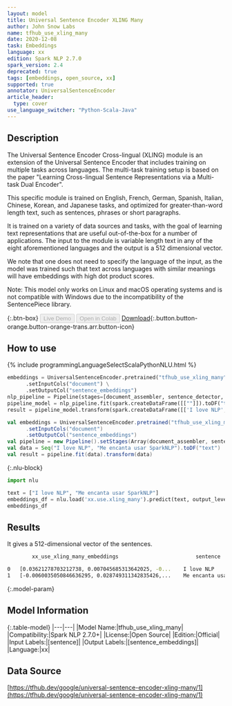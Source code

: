 ```yaml
---
layout: model
title: Universal Sentence Encoder XLING Many
author: John Snow Labs
name: tfhub_use_xling_many
date: 2020-12-08
task: Embeddings
language: xx
edition: Spark NLP 2.7.0
spark_version: 2.4
deprecated: true
tags: [embeddings, open_source, xx]
supported: true
annotator: UniversalSentenceEncoder
article_header:
  type: cover
use_language_switcher: "Python-Scala-Java"
---
```


## Description

The Universal Sentence Encoder Cross-lingual (XLING) module is an extension of the Universal Sentence Encoder that includes training on multiple tasks across languages. The multi-task training setup is based on the paper "Learning Cross-lingual Sentence Representations via a Multi-task Dual Encoder".

This specific module is trained on English, French, German, Spanish, Italian, Chinese, Korean, and Japanese tasks, and optimized for greater-than-word length text, such as sentences, phrases or short paragraphs.

It is trained on a variety of data sources and tasks, with the goal of learning text representations that are useful out-of-the-box for a number of applications. The input to the module is variable length text in any of the eight aforementioned languages and the output is a 512 dimensional vector.

We note that one does not need to specify the language of the input, as the model was trained such that text across languages with similar meanings will have embeddings with high dot product scores.

Note: This model only works on Linux and macOS operating systems and is not compatible with Windows due to the incompatibility of the SentencePiece library.

{:.btn-box}
<button class="button button-orange" disabled>Live Demo</button>
<button class="button button-orange" disabled>Open in Colab</button>
[Download](https://s3.amazonaws.com/auxdata.johnsnowlabs.com/public/models/tfhub_use_xling_many_xx_2.7.0_2.4_1607440840968.zip){:.button.button-orange.button-orange-trans.arr.button-icon}

## How to use

<div class="tabs-box" markdown="1">
{% include programmingLanguageSelectScalaPythonNLU.html %}

```python
embeddings = UniversalSentenceEncoder.pretrained("tfhub_use_xling_many", "xx") \
      .setInputCols("document") \
      .setOutputCol("sentence_embeddings")
nlp_pipeline = Pipeline(stages=[document_assembler, sentence_detector, embeddings])
pipeline_model = nlp_pipeline.fit(spark.createDataFrame([[""]]).toDF("text"))
result = pipeline_model.transform(spark.createDataFrame([['I love NLP', 'Me encanta usar SparkNLP']], ["text"]))
```
```scala
val embeddings = UniversalSentenceEncoder.pretrained("tfhub_use_xling_many", "xx")
      .setInputCols("document")
      .setOutputCol("sentence_embeddings")
val pipeline = new Pipeline().setStages(Array(document_assembler, sentence_detector, embeddings))
val data = Seq("I love NLP", "Me encanta usar SparkNLP").toDF("text")
val result = pipeline.fit(data).transform(data)
```

{:.nlu-block}
```python
import nlu

text = ["I love NLP", "Me encanta usar SparkNLP"]
embeddings_df = nlu.load('xx.use.xling_many').predict(text, output_level='sentence')
embeddings_df
```

</div>

## Results

It gives a 512-dimensional vector of the sentences.

```bash
        xx_use_xling_many_embeddings	                     sentence

0	[0.03621278703212738, 0.007045685313642025, -0...    I love NLP
1	[-0.0060035050846636295, 0.028749311342835426,...    Me encanta usar SparkNLP
```

{:.model-param}
## Model Information

{:.table-model}
|---|---|
|Model Name:|tfhub_use_xling_many|
|Compatibility:|Spark NLP 2.7.0+|
|License:|Open Source|
|Edition:|Official|
|Input Labels:|[sentence]|
|Output Labels:|[sentence_embeddings]|
|Language:|xx|

## Data Source

[https://tfhub.dev/google/universal-sentence-encoder-xling-many/1](https://tfhub.dev/google/universal-sentence-encoder-xling-many/1)
